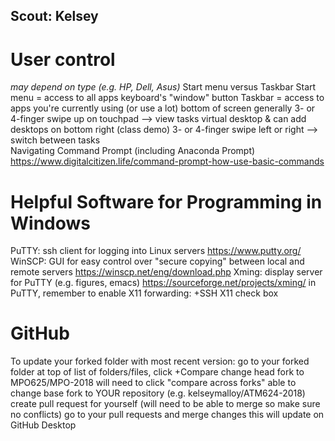 ## Scout: Kelsey

# User control

*may depend on type (e.g. HP, Dell, Asus)*
Start menu versus Taskbar
  Start menu = access to all apps
    keyboard's "window" button
  Taskbar = access to apps you're currently using (or use a lot)
    bottom of screen generally
    3- or 4-finger swipe up on touchpad --> view tasks
      virtual desktop & can add desktops on bottom right (class demo)
    3- or 4-finger swipe left or right --> switch between tasks  
Navigating Command Prompt (including Anaconda Prompt)
  https://www.digitalcitizen.life/command-prompt-how-use-basic-commands
    
# Helpful Software for Programming in Windows

PuTTY: ssh client for logging into Linux servers
  https://www.putty.org/
WinSCP: GUI for easy control over "secure copying" between local and remote servers
  https://winscp.net/eng/download.php
Xming: display server for PuTTY (e.g. figures, emacs)
  https://sourceforge.net/projects/xming/
  in PuTTY, remember to enable X11 forwarding:
    +SSH
    X11
    check box
    
# GitHub

To update your forked folder with most recent version:
  go to your forked folder
  at top of list of folders/files, click +Compare
  change head fork to MPO625/MPO-2018
  will need to click "compare across forks"
  able to change base fork to YOUR repository (e.g. kelseymalloy/ATM624-2018)
  create pull request for yourself (will need to be able to merge so make sure no conflicts)
  go to your pull requests and merge changes
  this will update on GitHub Desktop
